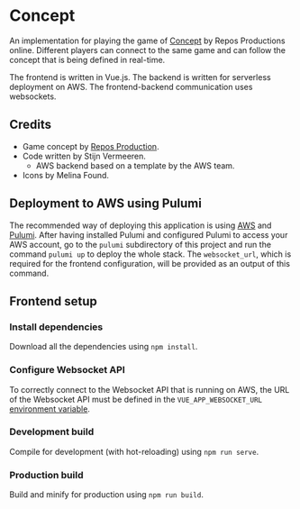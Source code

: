 # Concept

An implementation for playing the game of [Concept](https://concept-the-game.com/) by Repos Productions online. Different players can connect to the same game and can follow the concept that is being defined in real-time.
 
The frontend is written in Vue.js. The backend is written for serverless deployment on AWS. The frontend-backend communication uses websockets.

## Credits
- Game concept by [Repos Production](https://rprod.com/).
- Code written by Stijn Vermeeren.
  - AWS backend based on a template by the AWS team.
- Icons by Melina Found.

## Deployment to AWS using Pulumi

The recommended way of deploying this application is using [AWS](https://aws.amazon.com/) and [Pulumi](https://www.pulumi.com/). After having installed Pulumi and configured Pulumi to access your AWS account, go to the `pulumi` subdirectory of this project and run the command `pulumi up` to deploy the whole stack. The `websocket_url`, which is required for the frontend configuration, will be provided as an output of this command. 

## Frontend setup

### Install dependencies

Download all the dependencies using `npm install`.

### Configure Websocket API

To correctly connect to the Websocket API that is running on AWS, the URL of the Websocket API must be defined in the `VUE_APP_WEBSOCKET_URL` [environment variable](https://cli.vuejs.org/guide/mode-and-env.html).

### Development build

Compile for development (with hot-reloading) using `npm run serve`.

### Production build

Build and minify for production using `npm run build`.
